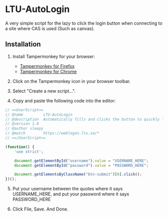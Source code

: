 # LTU-AutoLogin

A very simple script for the lazy to click the login button when connecting to a site where CAS is used (Such as canvas).

## Installation

1. Install Tampermonkey for your browser:
   - [Tampermonkey for Firefox](https://addons.mozilla.org/en-US/firefox/addon/tampermonkey/)
   - [Tampermonkey for Chrome](https://chrome.google.com/webstore/detail/tampermonkey/dhdgffkkebhmkfjojejmpbldmpobfkfo)

2. Click on the Tampermonkey icon in your browser toolbar.

3. Select "Create a new script...".

4. Copy and paste the following code into the editor:

```javascript
// ==UserScript==
// @name         LTU-AutoLogin
// @description  Automatically fills and clicks the button to quickly log-in from the LTU weblogon site.
// @version 1.0
// @author sleepy
// @match        https://weblogon.ltu.se/*
// ==/UserScript==

(function() {
    'use strict';

    document.getElementById("username").value = "USERNAME_HERE";
    document.getElementById("password").value = "PASSWORD_HERE";

    document.getElementsByClassName("btn-submit")[0].click();
})();
```
5. Put your username between the quotes where it says USERNAME_HERE, and put your password where it says PASSWORD_HERE
   
6. Click File, Save. And Done.
